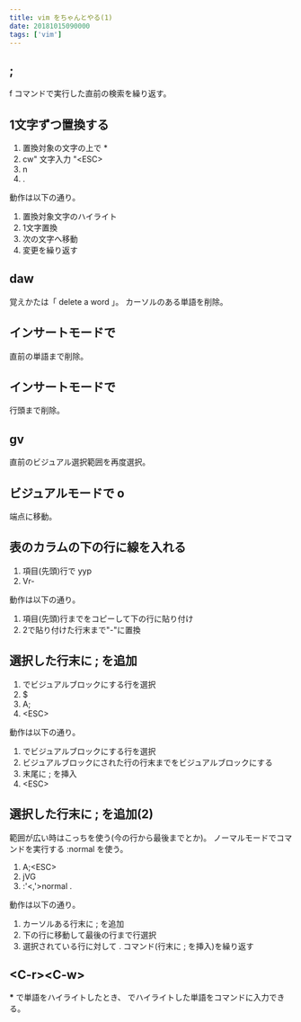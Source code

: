 ```yaml
---
title: vim をちゃんとやる(1)
date: 20181015090000
tags: ['vim']
---
```


## ;
f コマンドで実行した直前の検索を繰り返す。

## 1文字ずつ置換する

1. 置換対象の文字の上で *
2. cw" 文字入力 "\<ESC>
3. n
4. .

動作は以下の通り。

1. 置換対象文字のハイライト
2. 1文字置換
3. 次の文字へ移動
4. 変更を繰り返す

## daw
覚えかたは「 delete a word 」。
カーソルのある単語を削除。

## インサートモードで <C-w>
直前の単語まで削除。

## インサートモードで <C-u>
行頭まで削除。

## gv
直前のビジュアル選択範囲を再度選択。

## ビジュアルモードで o
端点に移動。

## 表のカラムの下の行に線を入れる

1. 項目(先頭)行で yyp
2. Vr-

動作は以下の通り。

1. 項目(先頭)行までをコピーして下の行に貼り付け
2. 2で貼り付けた行末まで"-"に置換

## 選択した行末に ; を追加

1. <C-v> でビジュアルブロックにする行を選択
2. $
3. A;
4. \<ESC>

動作は以下の通り。

1. <C-v> でビジュアルブロックにする行を選択
2. ビジュアルブロックにされた行の行末までをビジュアルブロックにする
3. 末尾に ; を挿入
4. \<ESC>

## 選択した行末に ; を追加(2)
範囲が広い時はこっちを使う(今の行から最後までとか)。
ノーマルモードでコマンドを実行する :normal を使う。

1. A;\<ESC>
2. jVG
3. :'<,'>normal .

動作は以下の通り。

1. カーソルある行末に ; を追加
2. 下の行に移動して最後の行まで行選択
3. 選択されている行に対して . コマンド(行末に ; を挿入)を繰り返す

## \<C-r>\<C-w>

**\*** で単語をハイライトしたとき、 <C-r><C-w> でハイライトした単語をコマンドに入力できる。
